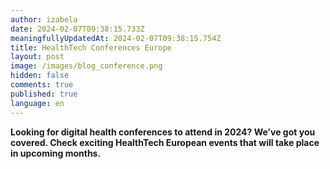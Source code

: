 ```yaml
---
author: izabela
date: 2024-02-07T09:38:15.733Z
meaningfullyUpdatedAt: 2024-02-07T09:38:15.754Z
title: HealthTech Conferences Europe
layout: post
image: /images/blog_conference.png
hidden: false
comments: true
published: true
language: en
---
```

**Looking for digital health conferences to attend in 2024? We’ve got you covered. Check exciting HealthTech European events that will take place in upcoming months.**
